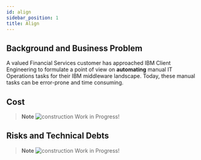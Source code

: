 ```yaml
---
id: align
sidebar_position: 1
title: Align
---
```


## Background and Business Problem
A valued Financial Services customer has approached IBM Client Engineering to formulate a point of view on **automating** manual IT Operations tasks for their IBM middleware landscape. Today, these manual tasks can be error-prone and time consuming.

## Cost
> **Note**
>![construction](https://user-images.githubusercontent.com/95059/190730003-07b8b678-ebe8-4164-ac45-fb283ce031ca.svg) Work in Progress!

## Risks and Technical Debts
> **Note**
>![construction](https://user-images.githubusercontent.com/95059/190730003-07b8b678-ebe8-4164-ac45-fb283ce031ca.svg) Work in Progress!